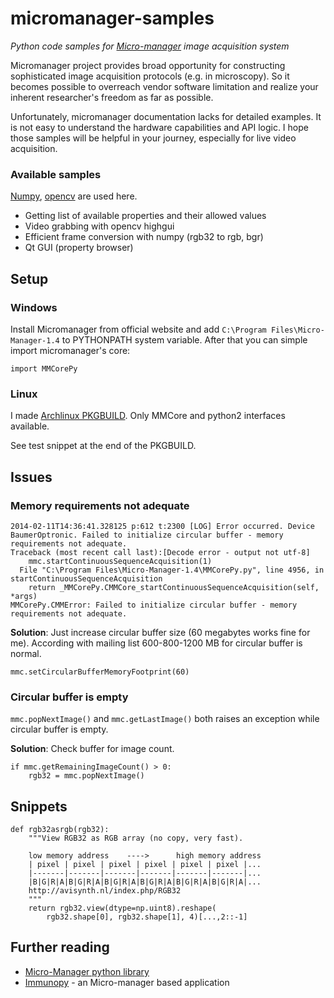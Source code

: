 micromanager-samples
====================

*Python code samples for [Micro-manager](http://www.micro-manager.org) image acquisition system*

Micromanager project provides broad opportunity for constructing sophisticated image acquisition protocols (e.g. in microscopy). So it becomes possible to overreach vendor software limitation and realize your inherent researcher's freedom as far as possible.

Unfortunately, micromanager documentation lacks for detailed examples. It is not easy to understand the hardware capabilities and API logic. I hope those samples will be helpful in your journey, especially for live video acquisition.

### Available samples

[Numpy](http://www.scipy.org/index.html), [opencv](http://opencv.org) are used here.

* Getting list of available properties and their allowed values
* Video grabbing with opencv highgui
* Efficient frame conversion with numpy (rgb32 to rgb, bgr)
* Qt GUI (property browser)


## Setup

### Windows 

Install Micromanager from official website and add `C:\Program Files\Micro-Manager-1.4` to PYTHONPATH system variable. After that you can simple import micromanager's core:

    import MMCorePy

### Linux

I made [Archlinux PKGBUILD](https://aur.archlinux.org/packages/micromanager-git/). Only MMCore and python2 interfaces available.

See test snippet at the end of the PKGBUILD.


## Issues

### Memory requirements not adequate

    2014-02-11T14:36:41.328125 p:612 t:2300 [LOG] Error occurred. Device BaumerOptronic. Failed to initialize circular buffer - memory requirements not adequate.
    Traceback (most recent call last):[Decode error - output not utf-8]
        mmc.startContinuousSequenceAcquisition(1)
      File "C:\Program Files\Micro-Manager-1.4\MMCorePy.py", line 4956, in startContinuousSequenceAcquisition
        return _MMCorePy.CMMCore_startContinuousSequenceAcquisition(self, *args)
    MMCorePy.CMMError: Failed to initialize circular buffer - memory requirements not adequate.

**Solution**: Just increase circular buffer size (60 megabytes works fine for me). According with mailing list 600-800-1200 MB for circular buffer is normal.

    mmc.setCircularBufferMemoryFootprint(60)


### Circular buffer is empty

`mmc.popNextImage()` and `mmc.getLastImage()` both raises an exception while circular buffer is empty.

**Solution**: Check buffer for image count.

    if mmc.getRemainingImageCount() > 0:
        rgb32 = mmc.popNextImage()


## Snippets

    def rgb32asrgb(rgb32):
        """View RGB32 as RGB array (no copy, very fast).

        low memory address    ---->      high memory address
        | pixel | pixel | pixel | pixel | pixel | pixel |...
        |-------|-------|-------|-------|-------|-------|...
        |B|G|R|A|B|G|R|A|B|G|R|A|B|G|R|A|B|G|R|A|B|G|R|A|...
        http://avisynth.nl/index.php/RGB32
        """
        return rgb32.view(dtype=np.uint8).reshape(
            rgb32.shape[0], rgb32.shape[1], 4)[...,2::-1]


## Further reading

* [Micro-Manager python library](https://micro-manager.org/wiki/Using_the_Micro-Manager_python_library)
* [Immunopy](https://github.com/radioxoma/immunopy) - an Micro-manager based application
